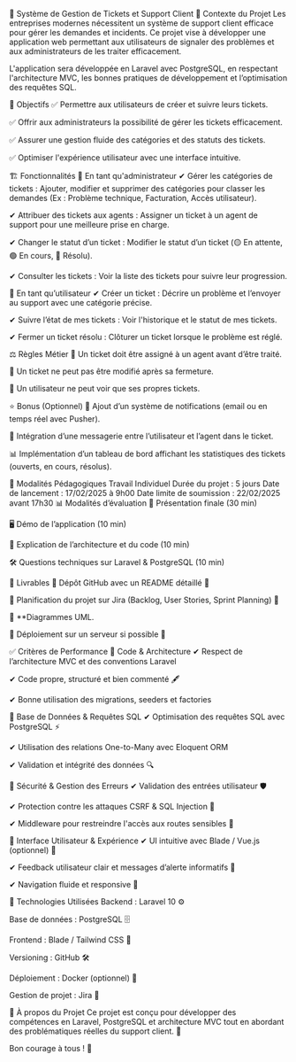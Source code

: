 🚀 Système de Gestion de Tickets et Support Client
📌 Contexte du Projet
Les entreprises modernes nécessitent un système de support client efficace pour gérer les demandes et incidents. Ce projet vise à développer une application web permettant aux utilisateurs de signaler des problèmes et aux administrateurs de les traiter efficacement.

L'application sera développée en Laravel avec PostgreSQL, en respectant l'architecture MVC, les bonnes pratiques de développement et l’optimisation des requêtes SQL.

🎯 Objectifs
✅ Permettre aux utilisateurs de créer et suivre leurs tickets.

✅ Offrir aux administrateurs la possibilité de gérer les tickets efficacement.

✅ Assurer une gestion fluide des catégories et des statuts des tickets.

✅ Optimiser l'expérience utilisateur avec une interface intuitive.

🏗️ Fonctionnalités
🔹 En tant qu'administrateur
✔ Gérer les catégories de tickets : Ajouter, modifier et supprimer des catégories pour classer les demandes (Ex : Problème technique, Facturation, Accès utilisateur).

✔ Attribuer des tickets aux agents : Assigner un ticket à un agent de support pour une meilleure prise en charge.

✔ Changer le statut d’un ticket : Modifier le statut d’un ticket (🟡 En attente, 🟢 En cours, 🔴 Résolu).

✔ Consulter les tickets : Voir la liste des tickets pour suivre leur progression.

🔹 En tant qu’utilisateur
✔ Créer un ticket : Décrire un problème et l’envoyer au support avec une catégorie précise.

✔ Suivre l’état de mes tickets : Voir l'historique et le statut de mes tickets.

✔ Fermer un ticket résolu : Clôturer un ticket lorsque le problème est réglé.

⚖️ Règles Métier
📌 Un ticket doit être assigné à un agent avant d’être traité.

📌 Un ticket ne peut pas être modifié après sa fermeture.

📌 Un utilisateur ne peut voir que ses propres tickets.

⭐ Bonus (Optionnel)
🔔 Ajout d’un système de notifications (email ou en temps réel avec Pusher).

💬 Intégration d’une messagerie entre l’utilisateur et l’agent dans le ticket.

📊 Implémentation d’un tableau de bord affichant les statistiques des tickets (ouverts, en cours, résolus).

📝 Modalités Pédagogiques
Travail Individuel
Durée du projet : 5 jours
Date de lancement : 17/02/2025 à 9h00
Date limite de soumission : 22/02/2025 avant 17h30
📊 Modalités d’évaluation
🎤 Présentation finale (30 min)

🖥 Démo de l’application (10 min)

📂 Explication de l’architecture et du code (10 min)

🛠 Questions techniques sur Laravel & PostgreSQL (10 min)

📎 Livrables
📌 Dépôt GitHub avec un README détaillé 📄

📌 Planification du projet sur Jira (Backlog, User Stories, Sprint Planning) 📅

📌 **Diagrammes UML.

📌 Déploiement sur un serveur si possible 🚀

✅ Critères de Performance
📌 Code & Architecture
✔ Respect de l’architecture MVC et des conventions Laravel

✔ Code propre, structuré et bien commenté 🖋

✔ Bonne utilisation des migrations, seeders et factories

📌 Base de Données & Requêtes SQL
✔ Optimisation des requêtes SQL avec PostgreSQL ⚡

✔ Utilisation des relations One-to-Many avec Eloquent ORM

✔ Validation et intégrité des données 🔍

📌 Sécurité & Gestion des Erreurs
✔ Validation des entrées utilisateur 🛡️

✔ Protection contre les attaques CSRF & SQL Injection 🚨

✔ Middleware pour restreindre l'accès aux routes sensibles 🔑

📌 Interface Utilisateur & Expérience
✔ UI intuitive avec Blade / Vue.js (optionnel) 🎨

✔ Feedback utilisateur clair et messages d’alerte informatifs 🔔

✔ Navigation fluide et responsive 📱

🚀 Technologies Utilisées
Backend : Laravel 10 ⚙️

Base de données : PostgreSQL 🗄️

Frontend : Blade / Tailwind CSS 🎨

Versioning : GitHub 🛠️

Déploiement : Docker (optionnel) 🐳

Gestion de projet : Jira 📅

📢 À propos du Projet
Ce projet est conçu pour développer des compétences en Laravel, PostgreSQL et architecture MVC tout en abordant des problématiques réelles du support client. 🚀

Bon courage à tous ! 💪
